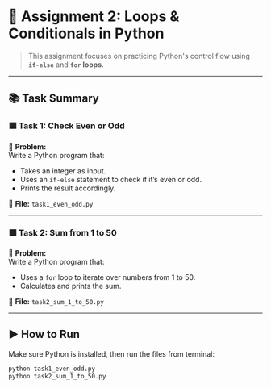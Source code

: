 # 🔁 Assignment 2: Loops & Conditionals in Python

> This assignment focuses on practicing Python's control flow using **`if-else`** and **`for` loops**.

---

## 📚 Task Summary

### 🟩 Task 1: Check Even or Odd
📌 **Problem:**  
Write a Python program that:
- Takes an integer as input.
- Uses an `if-else` statement to check if it’s even or odd.
- Prints the result accordingly.

📄 **File:** `task1_even_odd.py`

---

### 🟩 Task 2: Sum from 1 to 50
📌 **Problem:**  
Write a Python program that:
- Uses a `for` loop to iterate over numbers from 1 to 50.
- Calculates and prints the sum.

📄 **File:** `task2_sum_1_to_50.py`

---

## ▶️ How to Run

Make sure Python is installed, then run the files from terminal:

```bash
python task1_even_odd.py
python task2_sum_1_to_50.py
